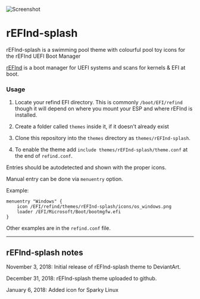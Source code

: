 ![Screenshot](https://i.imgur.com/5y7nhOO.png)

# rEFInd-splash
rEFInd-splash is a swimming pool theme with colourful pool toy icons for the rEFInd UEFI Boot Manager

[rEFInd](http://www.rodsbooks.com/refind/) is a boot manager for UEFI systems and scans for kernels & EFI at boot.

### Usage

 1. Locate your refind EFI directory. This is commonly `/boot/EFI/refind`
    though it will depend on where you mount your ESP and where rEFInd is
    installed.

 2. Create a folder called `themes` inside it, if it doesn't already exist

 3. Clone this repository into the `themes` directory as `themes/rEFInd-splash`.

 4. To enable the theme add `include themes/rEFInd-splash/theme.conf` at the end of `refind.conf`.
    
Entries should be autodetected and shown with the proper icons.

Manual entry can be done via `menuentry` option.

Example:

```
menuentry "Windows" {
	icon /EFI/refind/themes/rEFInd-splash/icons/os_windows.png
	loader /EFI/Microsoft/Boot/bootmgfw.efi
}
```

Other examples are in the `refind.conf` file.

-------------------------------
rEFInd-splash notes
-------------------------------

November 3, 2018:
Initial release of rEFInd-splash theme to DeviantArt.

December 31, 2018: rEFInd-splash theme uploaded to github.

January 6, 2018: Added icon for Sparky Linux
